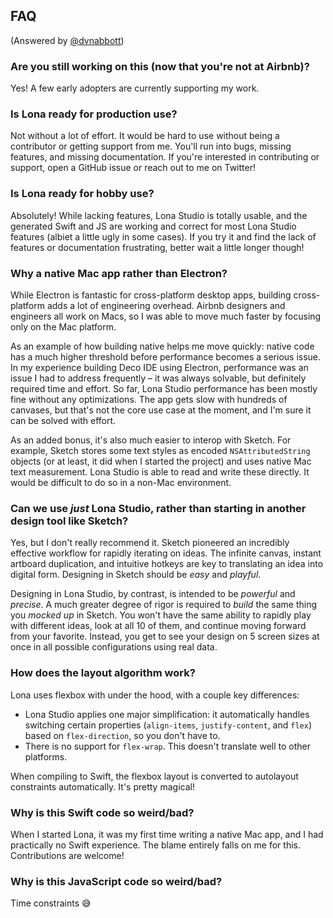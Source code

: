 ## FAQ

(Answered by [@dvnabbott](https://twitter.com/dvnabbott))

### Are you still working on this (now that you're not at Airbnb)?

Yes! A few early adopters are currently supporting my work.

### Is Lona ready for production use?

Not without a lot of effort. It would be hard to use without being a contributor or getting support from me. You'll run into bugs, missing features, and missing documentation. If you're interested in contributing or support, open a GitHub issue or reach out to me on Twitter!

### Is Lona ready for hobby use?

Absolutely! While lacking features, Lona Studio is totally usable, and the generated Swift and JS are working and correct for most Lona Studio features (albiet a little ugly in some cases). If you try it and find the lack of features or documentation frustrating, better wait a little longer though!

### Why a native Mac app rather than Electron?

While Electron is fantastic for cross-platform desktop apps, building cross-platform adds a lot of engineering overhead. Airbnb designers and engineers all work on Macs, so I was able to move much faster by focusing only on the Mac platform.

As an example of how building native helps me move quickly: native code has a much higher threshold before performance becomes a serious issue. In my experience building Deco IDE using Electron, performance was an issue I had to address frequently – it was always solvable, but definitely required time and effort. So far, Lona Studio performance has been mostly fine without any optimizations. The app gets slow with hundreds of canvases, but that's not the core use case at the moment, and I'm sure it can be solved with effort.

As an added bonus, it's also much easier to interop with Sketch. For example, Sketch stores some text styles as encoded `NSAttributedString` objects (or at least, it did when I started the project) and uses native Mac text measurement. Lona Studio is able to read and write these directly. It would be difficult to do so in a non-Mac environment.

### Can we use _just_ Lona Studio, rather than starting in another design tool like Sketch?

Yes, but I don't really recommend it. Sketch pioneered an incredibly effective workflow for rapidly iterating on ideas. The infinite canvas, instant artboard duplication, and intuitive hotkeys are key to translating an idea into digital form. Designing in Sketch should be _easy_ and _playful_.

Designing in Lona Studio, by contrast, is intended to be _powerful_ and _precise_. A much greater degree of rigor is required to _build_ the same thing you _mocked up_ in Sketch. You won't have the same ability to rapidly play with different ideas, look at all 10 of them, and continue moving forward from your favorite. Instead, you get to see your design on 5 screen sizes at once in all possible configurations using real data.

### How does the layout algorithm work?

Lona uses flexbox with under the hood, with a couple key differences:

- Lona Studio applies one major simplification: it automatically handles switching certain properties (`align-items`, `justify-content`, and `flex`) based on `flex-direction`, so you don't have to.
- There is no support for `flex-wrap`. This doesn't translate well to other platforms.

When compiling to Swift, the flexbox layout is converted to autolayout constraints automatically. It's pretty magical!

### Why is this Swift code so weird/bad?

When I started Lona, it was my first time writing a native Mac app, and I had practically no Swift experience. The blame entirely falls on me for this. Contributions are welcome!

### Why is this JavaScript code so weird/bad?

Time constraints 😅
